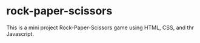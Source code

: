 # rock-paper-scissors
This is a mini project Rock-Paper-Scissors game using HTML, CSS, and thr Javascript.
